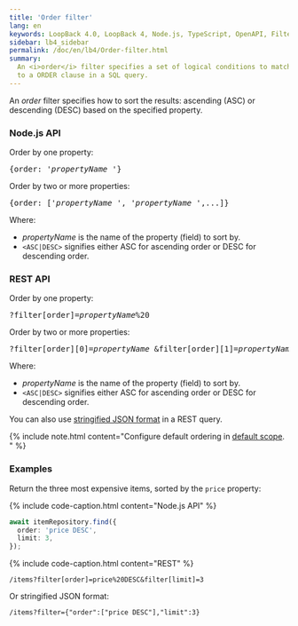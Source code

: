 ```yaml
---
title: 'Order filter'
lang: en
keywords: LoopBack 4.0, LoopBack 4, Node.js, TypeScript, OpenAPI, Filter
sidebar: lb4_sidebar
permalink: /doc/en/lb4/Order-filter.html
summary:
  An <i>order</i> filter specifies a set of logical conditions to match, similar
  to a ORDER clause in a SQL query.
---
```


An *order* filter specifies how to sort the results: ascending (ASC) or
descending (DESC) based on the specified property.

### Node.js API

Order by one property:

<pre>
{order: '<i>propertyName</i> <ASC|DESC>'}
</pre>

Order by two or more properties:

<pre>
{order: ['<i>propertyName</i> <ASC|DESC>', '<i>propertyName</i> <ASC|DESC>',...]}
</pre>

Where:

- *propertyName* is the name of the property (field) to sort by.
- `<ASC|DESC>` signifies either ASC for ascending order or DESC for descending
  order.

### REST API

Order by one property:

<pre>
?filter[order]=<i>propertyName</i>%20<ASC|DESC>
</pre>

Order by two or more properties:

<pre>
?filter[order][0]=<i>propertyName</i> <ASC|DESC>&filter[order][1]=<i>propertyName</i> <ASC|DESC>...
</pre>

Where:

- *propertyName* is the name of the property (field) to sort by.
- `<ASC|DESC>` signifies either ASC for ascending order or DESC for descending
  order.

You can also
use [stringified JSON format](Querying-data.html#using-stringified-json-in-rest-queries) in
a REST query.

{% include note.html content="Configure default ordering in [default scope](Model-definition-JSON-file.html#default-scope).
" %}

### Examples

Return the three most expensive items, sorted by the `price` property:

{% include code-caption.html content="Node.js API" %}

```ts
await itemRepository.find({
  order: 'price DESC',
  limit: 3,
});
```

{% include code-caption.html content="REST" %}

`/items?filter[order]=price%20DESC&filter[limit]=3`

Or stringified JSON format:

`/items?filter={"order":["price DESC"],"limit":3}`
